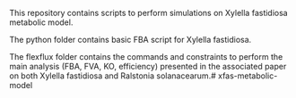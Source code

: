 This repository contains scripts to perform simulations on Xylella fastidiosa metabolic model.

The python folder contains basic FBA script for Xylella fastidiosa.

The flexflux folder contains the commands and constraints to perform the main analysis (FBA, FVA, KO, efficiency) presented
in the associated paper on both Xylella fastidiosa and Ralstonia solanacearum.# xfas-metabolic-model
